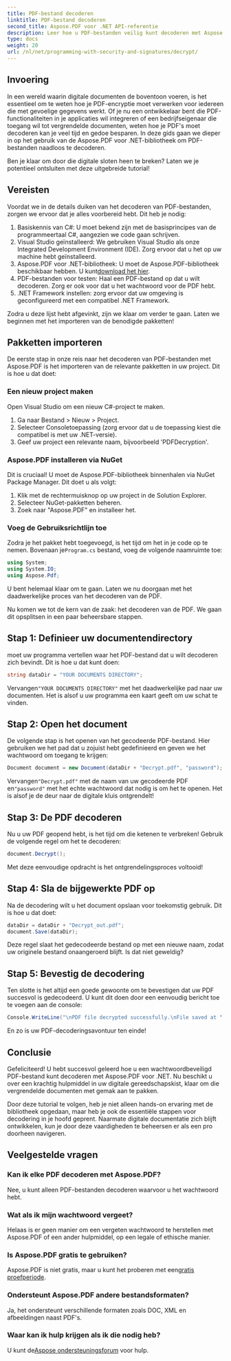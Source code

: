 ```yaml
---
title: PDF-bestand decoderen
linktitle: PDF-bestand decoderen
second_title: Aspose.PDF voor .NET API-referentie
description: Leer hoe u PDF-bestanden veilig kunt decoderen met Aspose.PDF voor .NET. Krijg stapsgewijze begeleiding om uw documentbeheervaardigheden te verbeteren.
type: docs
weight: 20
url: /nl/net/programming-with-security-and-signatures/decrypt/
---
```

## Invoering

In een wereld waarin digitale documenten de boventoon voeren, is het essentieel om te weten hoe je PDF-encryptie moet verwerken voor iedereen die met gevoelige gegevens werkt. Of je nu een ontwikkelaar bent die PDF-functionaliteiten in je applicaties wil integreren of een bedrijfseigenaar die toegang wil tot vergrendelde documenten, weten hoe je PDF's moet decoderen kan je veel tijd en gedoe besparen. In deze gids gaan we dieper in op het gebruik van de Aspose.PDF voor .NET-bibliotheek om PDF-bestanden naadloos te decoderen. 

Ben je klaar om door die digitale sloten heen te breken? Laten we je potentieel ontsluiten met deze uitgebreide tutorial!

## Vereisten

Voordat we in de details duiken van het decoderen van PDF-bestanden, zorgen we ervoor dat je alles voorbereid hebt. Dit heb je nodig:

1. Basiskennis van C#: U moet bekend zijn met de basisprincipes van de programmeertaal C#, aangezien we code gaan schrijven.
2. Visual Studio geïnstalleerd: We gebruiken Visual Studio als onze Integrated Development Environment (IDE). Zorg ervoor dat u het op uw machine hebt geïnstalleerd.
3.  Aspose.PDF voor .NET-bibliotheek: U moet de Aspose.PDF-bibliotheek beschikbaar hebben. U kunt[download het hier](https://releases.aspose.com/pdf/net/).
4. PDF-bestanden voor testen: Haal een PDF-bestand op dat u wilt decoderen. Zorg er ook voor dat u het wachtwoord voor de PDF hebt. 
5. .NET Framework instellen: zorg ervoor dat uw omgeving is geconfigureerd met een compatibel .NET Framework.

Zodra u deze lijst hebt afgevinkt, zijn we klaar om verder te gaan. Laten we beginnen met het importeren van de benodigde pakketten!

## Pakketten importeren

De eerste stap in onze reis naar het decoderen van PDF-bestanden met Aspose.PDF is het importeren van de relevante pakketten in uw project. Dit is hoe u dat doet:

### Een nieuw project maken

Open Visual Studio om een nieuw C#-project te maken.

1. Ga naar Bestand > Nieuw > Project.
2. Selecteer Consoletoepassing (zorg ervoor dat u de toepassing kiest die compatibel is met uw .NET-versie).
3. Geef uw project een relevante naam, bijvoorbeeld 'PDFDecryption'.

### Aspose.PDF installeren via NuGet

Dit is cruciaal! U moet de Aspose.PDF-bibliotheek binnenhalen via NuGet Package Manager. Dit doet u als volgt:

1. Klik met de rechtermuisknop op uw project in de Solution Explorer.
2. Selecteer NuGet-pakketten beheren.
3. Zoek naar "Aspose.PDF" en installeer het.

### Voeg de Gebruiksrichtlijn toe

 Zodra je het pakket hebt toegevoegd, is het tijd om het in je code op te nemen. Bovenaan je`Program.cs` bestand, voeg de volgende naamruimte toe:

```csharp
using System;
using System.IO;
using Aspose.Pdf;
```

U bent helemaal klaar om te gaan. Laten we nu doorgaan met het daadwerkelijke proces van het decoderen van de PDF.

Nu komen we tot de kern van de zaak: het decoderen van de PDF. We gaan dit opsplitsen in een paar beheersbare stappen.

## Stap 1: Definieer uw documentendirectory

moet uw programma vertellen waar het PDF-bestand dat u wilt decoderen zich bevindt. Dit is hoe u dat kunt doen:

```csharp
string dataDir = "YOUR DOCUMENTS DIRECTORY";
```

 Vervangen`"YOUR DOCUMENTS DIRECTORY"` met het daadwerkelijke pad naar uw documenten. Het is alsof u uw programma een kaart geeft om uw schat te vinden.

## Stap 2: Open het document

De volgende stap is het openen van het gecodeerde PDF-bestand. Hier gebruiken we het pad dat u zojuist hebt gedefinieerd en geven we het wachtwoord om toegang te krijgen:

```csharp
Document document = new Document(dataDir + "Decrypt.pdf", "password");
```

 Vervangen`"Decrypt.pdf"` met de naam van uw gecodeerde PDF en`"password"` met het echte wachtwoord dat nodig is om het te openen. Het is alsof je de deur naar de digitale kluis ontgrendelt!

## Stap 3: De PDF decoderen

Nu u uw PDF geopend hebt, is het tijd om die ketenen te verbreken! Gebruik de volgende regel om het te decoderen:

```csharp
document.Decrypt();
```

Met deze eenvoudige opdracht is het ontgrendelingsproces voltooid!

## Stap 4: Sla de bijgewerkte PDF op

Na de decodering wilt u het document opslaan voor toekomstig gebruik. Dit is hoe u dat doet:

```csharp
dataDir = dataDir + "Decrypt_out.pdf";
document.Save(dataDir);
```

Deze regel slaat het gedecodeerde bestand op met een nieuwe naam, zodat uw originele bestand onaangeroerd blijft. Is dat niet geweldig?

## Stap 5: Bevestig de decodering

Ten slotte is het altijd een goede gewoonte om te bevestigen dat uw PDF succesvol is gedecodeerd. U kunt dit doen door een eenvoudig bericht toe te voegen aan de console:

```csharp
Console.WriteLine("\nPDF file decrypted successfully.\nFile saved at " + dataDir);
```

En zo is uw PDF-decoderingsavontuur ten einde!

## Conclusie

Gefeliciteerd! U hebt succesvol geleerd hoe u een wachtwoordbeveiligd PDF-bestand kunt decoderen met Aspose.PDF voor .NET. Nu beschikt u over een krachtig hulpmiddel in uw digitale gereedschapskist, klaar om die vergrendelde documenten met gemak aan te pakken.

Door deze tutorial te volgen, heb je niet alleen hands-on ervaring met de bibliotheek opgedaan, maar heb je ook de essentiële stappen voor decodering in je hoofd geprent. Naarmate digitale documentatie zich blijft ontwikkelen, kun je door deze vaardigheden te beheersen er als een pro doorheen navigeren.

## Veelgestelde vragen

### Kan ik elke PDF decoderen met Aspose.PDF?
Nee, u kunt alleen PDF-bestanden decoderen waarvoor u het wachtwoord hebt.

### Wat als ik mijn wachtwoord vergeet?
Helaas is er geen manier om een vergeten wachtwoord te herstellen met Aspose.PDF of een ander hulpmiddel, op een legale of ethische manier.

### Is Aspose.PDF gratis te gebruiken?
 Aspose.PDF is niet gratis, maar u kunt het proberen met een[gratis proefperiode](https://releases.aspose.com/).

### Ondersteunt Aspose.PDF andere bestandsformaten?
Ja, het ondersteunt verschillende formaten zoals DOC, XML en afbeeldingen naast PDF's.

### Waar kan ik hulp krijgen als ik die nodig heb?
 U kunt de[Aspose ondersteuningsforum](https://forum.aspose.com/c/pdf/10) voor hulp.